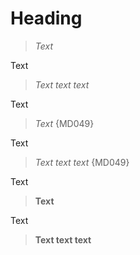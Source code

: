 # Heading

> _Text_

Text

> _Text text text_

Text

> *Text* {MD049}

Text

> *Text text text* {MD049}

Text

> **Text**

Text

> **Text text text**
